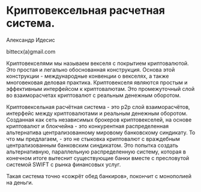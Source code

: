  #   Криптовексельная расчетная система.
 
Александр Идесис

bittecx(a)gmail.com


  Криптовекселями мы называем векселя с покрытием криптовалютой. Это простая и легально обоснованная конструкция. Основа этой конструкции - международные конвенции о векселях, а также многовековая деловая практика. Криптовекселя являются простым и эффективным интерфейсом к криптовалютам. Это промежуточный слой во взаиморасчетах криптовалют с реальным денежным оборотом.  
 
  Криптовексельная расчётная система - это p2p слой взаиморасчётов, интерфейс между криптовалютами и реальным денежным оборотом. Созданная как сеть независимых брокеров криптовекселей, на основе криптовалют и блокчейна - это конкурентная распределенная альтернатива централизованному мировому банковскому синдикату. То что мы предлагаем, - это не стыковка криптовалют с враждебным централизованным банковским синдикатом. Это попытка создать альтернативную, параллельную распределенную систему, которая в конечном итоге вытеснит существующие банки вместе с пресловутой системой SWIFT с рынка финансовых услуг.
  
Такая система точно «сожрёт обед банкиров», покончит с монополией на деньги.
